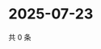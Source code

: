 # 2025-07-23

共 0 条

<!-- BEGIN ZHIHUQUESTIONS -->
<!-- 最后更新时间 Wed Jul 23 2025 00:15:11 GMT+0800 (China Standard Time) -->

<!-- END ZHIHUQUESTIONS -->
